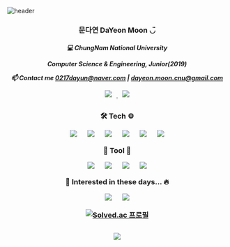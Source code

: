 ![header](https://capsule-render.vercel.app/api?type=slice&color=D3D3D3&height=300&section=header&text=DaYeon%20Moon%20◡̈&fontAlign=80&fontSize=40&fontColor=474747&animation=twinkling)
<h3 align="center">
    문다연 DaYeon Moon ◡̈
</h3>
<h5 align="center">
💻 ChungNam National University
    
Computer Science & Engineering, Junior(2019)
    
📫 Contact me 0217dayun@naver.com | dayeon.moon.cnu@gmail.com


<p align=center>
   
<a href="https://instagram.com/dayo2n">
    <img 
        src="http://img.shields.io/badge/-Instagram-black?style=flat&logo=Instagram&link=https://instagram.com/alpox.dev/"
        style="height : auto; margin-left : 10px; margin-right : 10px;"/>
</a>

<a href="https://velog.io/@dayo2n">
    <img 
        src="https://img.shields.io/badge/Velog-black?style=flat-square&logo=Vimeo&logoColor=019733&link=https://velog.io/@dayo2n"
        style="height : auto; margin-left : 10px; margin-right : 10px;"/>
</a>
    

<h2></h2>

<h3 align="center">
    
🛠 Tech ⚙️

<img src="https://img.shields.io/badge/Java-black?style=flat-square&logo=Java&logoColor=FF901E"
        style="height : auto; margin-left : 10px; margin-right : 10px;"/>
<img src="https://img.shields.io/badge/HTML-black?style=flat-square&logo=HTML5&logoColor=E34F26"
        style="height : auto; margin-left : 10px; margin-right : 10px;"/>
<img src="https://img.shields.io/badge/CSS-black?style=flat-square&logo=CSS3&logoColor=1572B6"
        style="height : auto; margin-left : 10px; margin-right : 10px;"/>
<img src="https://img.shields.io/badge/PHP-black?style=flat-square&logo=PHP&logoColor=777BB4"
        style="height : auto; margin-left : 10px; margin-right : 10px;"/>
<img src="https://img.shields.io/badge/JS-black?style=flat-square&logo=JavaScript&logoColor=F7DF1E"
        style="height : auto; margin-left : 10px; margin-right : 10px;"/>
<img src="https://img.shields.io/badge/Oracle Database-black?̊̈style=flat-square&logo=Oracle&logoColor=F80000"
        style="height : auto; margin-left : 10px; margin-right : 10px;"/>
    
🔨 Tool 🔩
    
    
<img src="https://img.shields.io/badge/MacBook Pro(2019, Big Sur)-black?̊̈style=flat-square&logo=Apple&logoColor=FFFFFF"
        style="height : auto; margin-left : 10px; margin-right : 10px;"/>
<img src="https://img.shields.io/badge/Xcode-black?style=flat-square&logo=Xcode&logoColor=1793D1"
        style="height : auto; margin-left : 10px; margin-right : 10px;"/>
<img src="https://img.shields.io/badge/Eclipse-black?style=flat-square&logo=Eclipse IDE&logoColor=071D49"
        style="height : auto; margin-left : 10px; margin-right : 10px;"/>
<img src="https://img.shields.io/badge/VSCode-black?style=flat-square&logo=Visual Studio Code&logoColor=0094F5"
        style="height : auto; margin-left : 10px; margin-right : 10px;"/>
    
💫 Interested in these days... 🔥
    
    
<img src="https://img.shields.io/badge/iOS-black?style=flat-square&logo=iOS&logoColor=E8E8E8"
        style="height : auto; margin-left : 10px; margin-right : 10px;"/>
<img src="https://img.shields.io/badge/Swift-black?style=flat-square&logo=Swift&logoColor=1793D1"
        style="height : auto; margin-left : 10px; margin-right : 10px;"/>

[![Solved.ac 프로필](http://mazassumnida.wtf/api/generate_badge?boj=ansek217)](https://solved.ac/ansek217)
    
<h2></h2>
    
<p align=center>
<a href="https://hits.seeyoufarm.com">
<img src="https://hits.seeyoufarm.com/api/count/incr/badge.svg?url=https%3A%2F%2Fgithub.com%2Fday2on&count_bg=%23E7A2A2&title_bg=%23B20909&icon=github.svg&icon_color=%23FFFFFF&title=hits&edge_flat=true"/></a>
    
</p>
    
<!-- [![KnlnKS's LeetCode stats](https://leetcode-stats-six.vercel.app/api?username=dayo2n&theme=dark)](https://github.com/KnlnKS/leetcode-stats) -->

